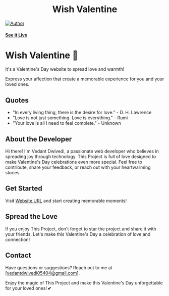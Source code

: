 <h1 align="center">
    Wish Valentine 
</h1>

[![Author](https://img.shields.io/badge/author-vedant-dwivedi)](https://github.com/vedant-dwivedi)


#### [See it Live](https://wish-valentine.vercel.app/)

# Wish Valentine 💖

It's a Valentine's Day website to spread love and warmth!

 Express your affection that create a memorable experience for you and your loved ones.

## Quotes

- "In every living thing, there is the desire for love." - D. H. Lawrence
- "Love is not just something. Love is everything." - Rumi
- "Your love is all I need to feel complete." - Unknown

## About the Developer

Hi there! I'm Vedant Dwivedi, a passionate web developer who believes in spreading joy through technology. This Project is full of love designed to make Valentine's Day celebrations even more special. Feel free to contribute, share your feedback, or reach out with your heartwarming stories.

## Get Started

Visit [Website URL](https://wish-valentine.vercel.app/) and start creating memorable moments!

## Spread the Love

If you enjoy This Project, don't forget to star the project and share it with your friends. Let's make this Valentine's Day a celebration of love and connection!

## Contact

Have questions or suggestions? Reach out to me at [vedantdwivedi05404@gmail.com].

Enjoy the magic of This Project and make this Valentine's Day unforgettable for your loved ones! 💕
